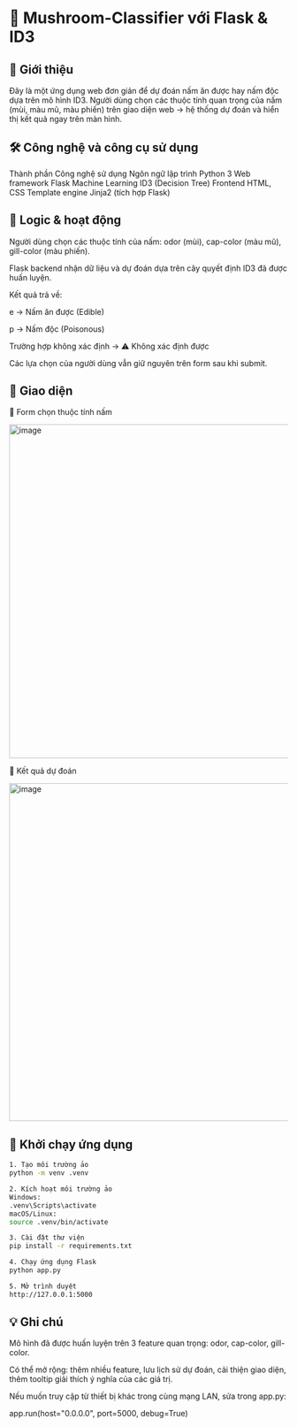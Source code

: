 # 🍄 Mushroom-Classifier với Flask & ID3
## 📌 Giới thiệu

Đây là một ứng dụng web đơn giản để dự đoán nấm ăn được hay nấm độc dựa trên mô hình ID3.
Người dùng chọn các thuộc tính quan trọng của nấm (mùi, màu mũ, màu phiến) trên giao diện web → hệ thống dự đoán và hiển thị kết quả ngay trên màn hình.

## 🛠️ Công nghệ và công cụ sử dụng
Thành phần	Công nghệ sử dụng
Ngôn ngữ lập trình	Python 3
Web framework	Flask
Machine Learning	ID3 (Decision Tree)
Frontend	HTML, CSS
Template engine	Jinja2 (tích hợp Flask)
## 🧠 Logic & hoạt động

Người dùng chọn các thuộc tính của nấm: odor (mùi), cap-color (màu mũ), gill-color (màu phiến).

Flask backend nhận dữ liệu và dự đoán dựa trên cây quyết định ID3 đã được huấn luyện.

Kết quả trả về:

e → Nấm ăn được (Edible)

p → Nấm độc (Poisonous)

Trường hợp không xác định → ⚠️ Không xác định được

Các lựa chọn của người dùng vẫn giữ nguyên trên form sau khi submit.

## 🎨 Giao diện

🔹 Form chọn thuộc tính nấm

<img width="978" height="604" alt="image" src="https://github.com/user-attachments/assets/1a39ca88-6e9d-45aa-b9b2-32ee5fabe009" />

🔹 Kết quả dự đoán

<img width="880" height="611" alt="image" src="https://github.com/user-attachments/assets/594ce291-5f9d-4b3f-9768-ec2fc6c149b7" />

## 🚀 Khởi chạy ứng dụng

```bash
1. Tạo môi trường ảo
python -m venv .venv

2. Kích hoạt môi trường ảo
Windows:
.venv\Scripts\activate
macOS/Linux:
source .venv/bin/activate

3. Cài đặt thư viện
pip install -r requirements.txt

4. Chạy ứng dụng Flask
python app.py

5. Mở trình duyệt
http://127.0.0.1:5000
```

## 💡 Ghi chú

Mô hình đã được huấn luyện trên 3 feature quan trọng: odor, cap-color, gill-color.

Có thể mở rộng: thêm nhiều feature, lưu lịch sử dự đoán, cải thiện giao diện, thêm tooltip giải thích ý nghĩa của các giá trị.

Nếu muốn truy cập từ thiết bị khác trong cùng mạng LAN, sửa trong app.py:

app.run(host="0.0.0.0", port=5000, debug=True)
